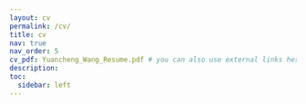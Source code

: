 ```yaml
---
layout: cv
permalink: /cv/
title: cv
nav: true
nav_order: 5
cv_pdf: Yuancheng_Wang_Resume.pdf # you can also use external links here
description:
toc:
  sidebar: left
---
```

